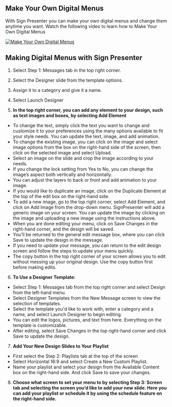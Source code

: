 ## Make Your Own Digital Menus

With Sign Presenter you can make your own digital menus and change them anytime you want. Watch the following video to learn how to Make Your Own Digital Menus 

[![Make Your Own Digital Menus](https://img.youtube.com/vi/HxkH3mLd6bo/0.jpg)](https://www.youtube.com/watch?v=HxkH3mLd6bo)

## Making Digital Menus with Sign Presenter
1. Select Step 1: Messages tab in the top right corner.
2. Select the Designer slide from the template options.
3. Assign it to a category and give it a name.
4. Select Launch Designer

5. **In the top right corner, you can add any element to your design, such as text images and boxes, by selecting Add Element**
- To change the text, simply click the text you want to change and customize it to your preferences using the many options available to fit your style needs. You can update the text, image, and add animation.
- To change the existing image, you can click on the image and select image options from the box on the right-hand side of the screen, then click on the selected image and select Upload.
- Select an image on the slide and crop the image according to your needs.
- If you change the lock setting from Yes to No, you can change the image’s aspect both vertically and horizontally.
- You can adjust the layers to back or front and add animation to your image.
- If you would like to duplicate an image, click on the Duplicate Element at the top of the edit box on the right-hand side.
- To add a new image, go to the top right corner, select Add Element, and click on Add Image from the drop-down menu. SignPresenter will add a generic image on your screen. You can update the image by clicking on the image and uploading a new image using the instructions above.
- When you are done editing your menu, click on Save Changes in the right-hand corner, and the design will be saved.
- You’ll be returned to the general edit message box, where you can click Save to update the design in the message.
- If you need to update your message, you can return to the edit design screen and follow the steps to update your menu quickly.
- The copy button in the top right corner of your screen allows you to edit without messing up your original design. Use the copy button first before making edits.

6. **To Use a Designer Template:**
- Select Step 1: Messages tab from the top right corner and select Design from the left-hand menu.
- Select Designer Templates from the New Message screen to view the selection of templates.
- Select the template you'd like to work with, enter a category and a name, and select Launch Designer to begin editing. 
- You can edit the logos, pictures, and text from here. Everything on the template is customizable. 
- After editing, select Save Changes in the top right-hand corner and click Save to update the design. 

7. **Add Your New Design Slides to Your Playlist**
- First select the Step 2: Playlists tab at the top of the screen
- Select Horizontal 16:9 and select Create a New Custom Playlist.
- Name your playlist and select your design from the Available Content box on the right-hand side. And click Save to save your changes.

8. **Choose what screen to set your menu to by selecting Step 3: Screen tab and selecting the screen you’d like to add your new slide. Here you can add your playlist or schedule it by using the schedule feature on the right-hand side.**






